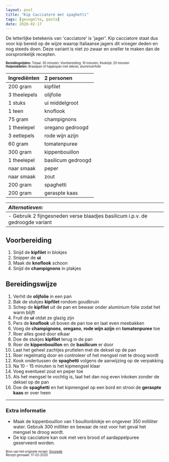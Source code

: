 ```yaml
---
layout: post
title: "Kip Cacciatore met spaghetti"
tags: [gevogelte, pasta]
date: 2020-02-17
---
```


De letterlijke betekenis van 'cacciatore' is 'jager'. Kip cacciatore staat dus voor kip bereid op de wijze waarop Italiaanse jagers dit vroeger deden en nog steeds doen. Deze variant is niet zo zwaar en sneller te maken dan de oorspronkelijk recepten.

<sub><sup>
**Bereidingstijden:** Totaal: 30 minuten; Voorbereiding: 10 minuten; Kooktijd: 20 minuten  
**Hulpmiddelen:** Braadpan of hapjespan met deksel, aluminiumfolie
</sup></sub>

| Ingrediënten | 2 personen         |
|:------------ |:------------------ |
| 200 gram     | kipfilet           |
| 3 theelepels | olijfolie          |
| 1 stuks      | ui middelgroot     |
| 1 teen       | knoflook           |
| 75 gram      | champignons        |
| 1 theelepel  | oregano gedroogd   |
| 3 eetlepels  | rode wijn azijn    |
| 60 gram      | tomatenpuree       |
| 300 gram     | kippenbouillon     |
| 1 theelepel  | basilicum gedroogd |
| naar smaak   | peper              |
| naar smaak   | zout               |
| 200 gram     | spaghetti          |
| 200 gram     | geraspte kaas      |


| _Alternatieven:_                   |
|:------------------------------ |
| - Gebruik 2 fijngesneden verse blaadjes basilicum i.p.v. de gedroogde variant |


## Voorbereiding
1. Snijd de **kipfilet** in blokjes
2. Snipper de **ui**
3. Maak de **knoflook** schoon
3. Snijd de **champignons** in plakjes

## Bereidingswijze
1. Verhit de **olijfolie** in een pan
2. Bak de stukjes **kipfilet** rondom goudbruin
3. Schep de **kipfilet** uit de pan en bewaar onder aluminium folie zodat het warm blijft
4. Fruit de **ui** otdat ze glazig zijn
5. Pers de **knoflook** uit boven de pan toe en laat even meebakken
6. Voeg de **champignons**, **oregano**, **rode wijn azijn** en **tomatenpuree** toe
7. Roer alles goed door elkaar
8. Doe de stukjes **kipfilet** terug in de pan
9. Roer de **kippenbouillon** en de **basilicum** er door
10. Laat het geheel zachtjes pruttelen met de deksel op de pan
11. Roer regelmatig door en controleer of het mengsel niet te droog wordt
12. Kook ondertussen de **spaghetti** volgens de aanwijzing op de verpakking
13. Na 10 - 15 minuten is het kipmengsel klaar
14. Voeg eventueel zout en peper toe
15. Als het mengsel te vochtig is, laat het dan nog even inkoken zonder de deksel op de pan
16. Doe de **spaghetti** en het kipmengsel op een bord en strooi de **geraspte kaas** er over heen

-----------------------------------------------------------------------
### Extra informatie  
- Maak de kippenbouillon van 1 bouillonblokje en ongeveer 350 milliliter water.
  Gebruik 300 millliter en bewaar de rest voor het geval het mengsel te droog wordt.
- De kip cacciatore kan ook met vers brood of aardappelpuree geserveerd worden.   

<sub><sup>
Bron van het originele recept: [Smulweb](https://www.smulweb.nl/recepten/717897/Kip-cacciatore)  
Recept gemaakt: 17-02-2020
</sup></sub>
